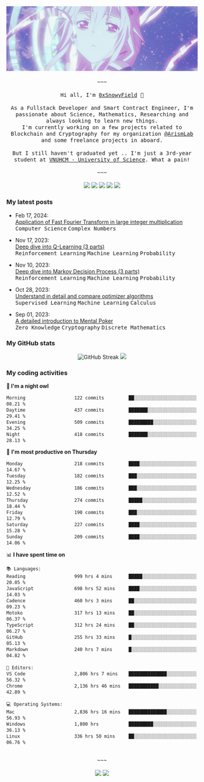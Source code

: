 <div align='center'>
<img src="./assets/banner.gif" alt="Banner" width="1000" />
  <samp>
    </br></br>~~~</br></br>
    Hi all, I'm <a href="https://snowyfield.me/">0xSnowyField</a> 🧸
    </br></br>
    As a Fullstack Developer and Smart Contract Engineer, I'm passionate about Science, Mathematics, Researching and always looking to learn new things.</br> I'm currently working on a few projects related to Blockchain and Cryptography for my organization <a href="https://github.com/ArismLab">@ArismLab</a> and some freelance projects in aboard.
    </br></br>
    But I still haven't graduated yet .. I'm just a 3rd-year student at <a href="https://en.hcmus.edu.vn/">VNUHCM - University of Science</a>. What a pain!
    </br></br>~~~</br></br>
  </samp>
  <a href = "https://wakatime.com/@SnowyField1906" target="_blank"><img src="https://img.shields.io/badge/-Wakatime-000000?style=for-the-badge&logo=wakatime&logoColor=white"></a>
  <a href="https://linkedin.com/in/NHThuan" target="_blank"><img src="https://img.shields.io/badge/-LinkedIn-0A66C2?style=for-the-badge&logo=linkedin&logoColor=white"></a>
  <a href="https://stackoverflow.com/users/17358240/snowyfield" target="_blank"><img src="https://img.shields.io/badge/StackOverflow-F58025?style=for-the-badge&logo=stackoverflow&logoColor=white" target="_blank"></a>
  <a href="https://facebook.com/SnowyField1906" target="_blank"><img src="https://img.shields.io/badge/-Facebook-0A66C2?style=for-the-badge&logo=facebook&logoColor=white"></a>
  <a href="https://x.com/SnowyField1906" target="_blank"><img src="https://img.shields.io/badge/-Twitter-000000?style=for-the-badge&logo=x&logoColor=white"></a>
</div>

### My latest posts

- Feb 17, 2024\: <br/>
  <a href="https://www.snowyfield.me/posts/ung-dung-fast-fourier-transform-trong-phep-nhan-so-nguyen-lon" target="_blank">Application of Fast Fourier Transform in large integer multiplication</a><br/>
  <kbd>Computer Science</kbd> <kbd>Complex Numbers</kbd>
  
- Nov 17, 2023\: <br/>
  <a href="https://www.snowyfield.me/posts/hieu-sau-ve-q-learning-phan-1" target="_blank">Deep dive into Q-Learning (3 parts)</a><br/>
  <kbd>Reinforcement Learning</kbd> <kbd>Machine Learning</kbd> <kbd>Probability</kbd>
  
- Nov 10, 2023\: <br/>
  <a href="https://www.snowyfield.me/posts/hieu-sau-ve-markov-decision-process-phan-1" target="_blank">Deep dive into Markov Decision Process (3 parts)</a><br/>
  <kbd>Reinforcement Learning</kbd> <kbd>Machine Learning</kbd> <kbd>Probability</kbd>
  
- Oct 28, 2023\: <br/>
  <a href="https://www.snowyfield.me/posts/tim-hieu-chi-tiet-va-so-sanh-cac-thuat-toan-optimizer" target="_blank">Understand in detail and compare optimizer algorithms</a><br/>
  <kbd>Supervised Learning</kbd> <kbd>Machine Learning</kbd> <kbd>Calculus</kbd>
  
- Sep 01, 2023\: <br/>
  <a href="https://www.snowyfield.me/posts/gioi-thieu-chi-tiet-ve-bai-toan-mental-poker" target="_blank">A detailed introduction to Mental Poker</a><br/>
  <kbd>Zero Knowledge</kbd> <kbd>Cryptography</kbd> <kbd>Discrete Mathematics</kbd>

### My GitHub stats

<div align="center">
  <img src="https://github-readme-streak-stats.herokuapp.com?user=SnowyFIeld1906&theme=swift&hide_border=true&date_format=M%20j%5B%2C%20Y%5D&card_width=1000" alt="GitHub Streak" />
  <img src='http://github-profile-summary-cards.vercel.app/api/cards/profile-details?username=SnowyFIeld1906&theme=swift' width='1000px'/>
</div>

### My coding activities

<!--START_SECTION:waka-->
**🦉 I'm a night owl** 

```text
Morning                  122 commits         ██░░░░░░░░░░░░░░░░░░░░░░░   08.21 % 
Daytime                  437 commits         ███████░░░░░░░░░░░░░░░░░░   29.41 % 
Evening                  509 commits         █████████░░░░░░░░░░░░░░░░   34.25 % 
Night                    418 commits         ███████░░░░░░░░░░░░░░░░░░   28.13 % 
```
📅 **I'm most productive on Thursday** 

```text
Monday                   218 commits         ████░░░░░░░░░░░░░░░░░░░░░   14.67 % 
Tuesday                  182 commits         ███░░░░░░░░░░░░░░░░░░░░░░   12.25 % 
Wednesday                186 commits         ███░░░░░░░░░░░░░░░░░░░░░░   12.52 % 
Thursday                 274 commits         █████░░░░░░░░░░░░░░░░░░░░   18.44 % 
Friday                   190 commits         ███░░░░░░░░░░░░░░░░░░░░░░   12.79 % 
Saturday                 227 commits         ████░░░░░░░░░░░░░░░░░░░░░   15.28 % 
Sunday                   209 commits         ████░░░░░░░░░░░░░░░░░░░░░   14.06 % 
```


📊 **I have spent time on** 

```text
📚 Languages: 
Reading                  999 hrs 4 mins      █████░░░░░░░░░░░░░░░░░░░░   20.05 % 
JavaScript               698 hrs 52 mins     ████░░░░░░░░░░░░░░░░░░░░░   14.03 % 
Cadence                  460 hrs 3 mins      ██░░░░░░░░░░░░░░░░░░░░░░░   09.23 % 
Motoko                   317 hrs 13 mins     ██░░░░░░░░░░░░░░░░░░░░░░░   06.37 % 
TypeScript               312 hrs 24 mins     ██░░░░░░░░░░░░░░░░░░░░░░░   06.27 % 
GitHub                   255 hrs 33 mins     █░░░░░░░░░░░░░░░░░░░░░░░░   05.13 % 
Markdown                 240 hrs 7 mins      █░░░░░░░░░░░░░░░░░░░░░░░░   04.82 % 

📑 Editors: 
VS Code                  2,806 hrs 7 mins    ██████████████░░░░░░░░░░░   56.32 % 
Chrome                   2,136 hrs 46 mins   ███████████░░░░░░░░░░░░░░   42.89 % 

💻 Operating Systems: 
Mac                      2,836 hrs 16 mins   ██████████████░░░░░░░░░░░   56.93 % 
Windows                  1,800 hrs           █████████░░░░░░░░░░░░░░░░   36.13 % 
Linux                    336 hrs 50 mins     ██░░░░░░░░░░░░░░░░░░░░░░░   06.76 % 
```

<div align='center'><samp></br>~~~</br></br></samp><img src='http://img.shields.io/badge/5.0%20thousand%20coding%20hours-black?style=for-the-badge' /> <img src='https://img.shields.io/badge/3.7%20million%20lines%20of%20code-black?style=for-the-badge' /></div>


<!--END_SECTION:waka-->
